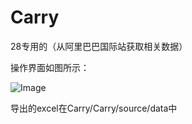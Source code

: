 Carry
=====

28专用的（从阿里巴巴国际站获取相关数据）

操作界面如图所示：

![Image](https://raw.github.com/liuxinglanyue/Carry/master/Carry/source/pic/%E6%93%8D%E4%BD%9C%E7%95%8C%E9%9D%A2.jpg)

导出的excel在Carry/Carry/source/data中
